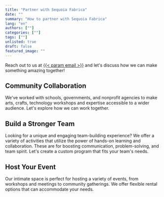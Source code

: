 ```yaml
---
title: "Partner with Sequoia Fabrica"
date: ""
summary: "How to partner with Sequoia Fabrica"
lang: "en"
authors: [""]
categories: [""]
tags: [""]
unlisted: true
draft: false
featured_image: ""
---
```



Reach out to us at <a href="mailto:{{< param email >}}">{{< param email >}}</a> and let's discuss how we can make something amazing together!

## Community Collaboration

We've worked with schools, governments, and nonprofit agencies to make arts, crafts, technology workshops and expertise accessible to a wider audience. Let's explore how we can work together.

## Build a Stronger Team

Looking for a unique and engaging team-building experience? We offer a variety of activities that utilize the power of hands-on learning and collaboration. These are for boosting communication, problem-solving, and team spirit. Let's create a custom program that fits your team's needs.

## Host Your Event

Our intimate space is perfect for hosting a variety of events, from workshops and meetings to community gatherings. We offer flexible rental options that can accommodate your needs.
